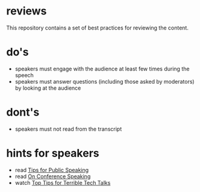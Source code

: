 # reviews

This repository contains a set of best practices for reviewing the content.

# do's

* speakers must engage with the audience at least few times during the speech
* speakers must answer questions (including those asked by moderators) by looking at the audience

# dont's 

* speakers must not read from the transcript

# hints for speakers

* read [Tips for Public Speaking](http://speaking.io)
* read [On Conference Speaking](https://hynek.me/articles/speaking/)
* watch [Top Tips for Terrible Tech Talks](https://www.youtube.com/watch?v=osVpqz10UP8)
